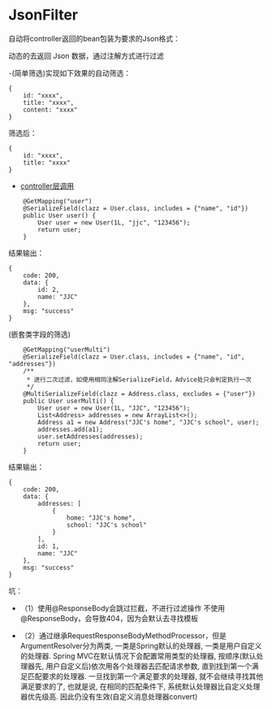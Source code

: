 # JsonFilter

自动将controller返回的bean包装为要求的Json格式：

动态的去返回 Json 数据，通过注解方式进行过滤

-(简单筛选)实现如下效果的自动筛选：

```
{
    id: "xxxx",
    title: "xxxx",
    content: "xxxx"
}
```

筛选后：

```
{
    id: "xxxx",
    title: "xxxx"
}
```

- [controller层调用](/src/main/java/com/monkey/jsonfilter/controller/Demo.java) 


```
    @GetMapping("user")
    @SerializeField(clazz = User.class, includes = {"name", "id"})
    public User user() {
        User user = new User(1L, "jjc", "123456");
        return user;
    }
```

结果输出：

```$xslt
{
    code: 200,
    data: {
        id: 2,
        name: "JJC"
    },
    msg: "success"
}
```

(嵌套类字段的筛选)

```
    @GetMapping("userMulti")
    @SerializeField(clazz = User.class, includes = {"name", "id", "addresses"})
    /**
     * 进行二次过滤，如使用相同注解SerializeField，Advice处只会判定执行一次
     */
    @MultiSerializeField(clazz = Address.class, excludes = {"user"})
    public User userMulti() {
        User user = new User(1L, "JJC", "123456");
        List<Address> addresses = new ArrayList<>();
        Address a1 = new Address("JJC's home", "JJC's school", user);
        addresses.add(a1);
        user.setAddresses(addresses);
        return user;
    }
```

结果输出：

```
{
    code: 200,
    data: {
        addresses: [
            {
                home: "JJC's home",
                school: "JJC's school"
            }
        ],
        id: 1,
        name: "JJC"
    },
    msg: "success"
}
```


坑：
- （1）使用@ResponseBody会跳过拦截，不进行过滤操作
不使用@ResponseBody，会导致404，因为会默认去寻找模板

- （2）通过继承RequestResponseBodyMethodProcessor，但是ArgumentResolver分为两类, 一类是Spring默认的处理器, 一类是用户自定义的处理器. Spring MVC在默认情况下会配置常用类型的处理器, 按顺序(默认处理器先, 用户自定义后)依次用各个处理器去匹配请求参数, 直到找到第一个满足匹配要求的处理器. 一旦找到第一个满足要求的处理器, 就不会继续寻找其他满足要求的了, 也就是说, 在相同的匹配条件下, 系统默认处理器比自定义处理器优先级高. 因此仍没有生效(自定义消息处理器convert)
